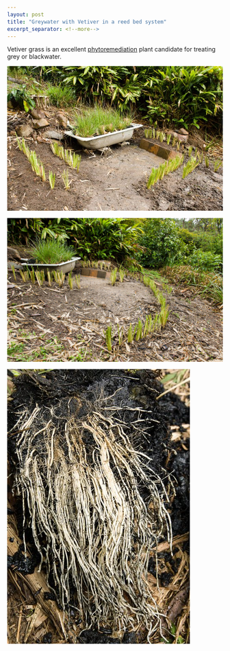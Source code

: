 ```yaml
---
layout: post
title: "Greywater with Vetiver in a reed bed system"
excerpt_separator: <!--more-->
---
```

Vetiver grass is an excellent [phytoremediation](http://www.vetiver.org/TVN_VS_GAL_HR%20/VS_Effluent.pdf) plant candidate for treating grey or blackwater.

[![alt text](/assets/img/thumbs/greywatera.jpg "Greywater Vetiver")](/assets/img/greywater.jpg)

<!--more-->

[![alt text](/assets/img/thumbs/greywatera2.jpg "Greywater Vetiver")](/assets/img/greywatera2.jpg)

[![alt text](/assets/img/thumbs/greywatera3.jpg "Vetiver roots in greywater biochar")](/assets/img/greywatera3.jpg)